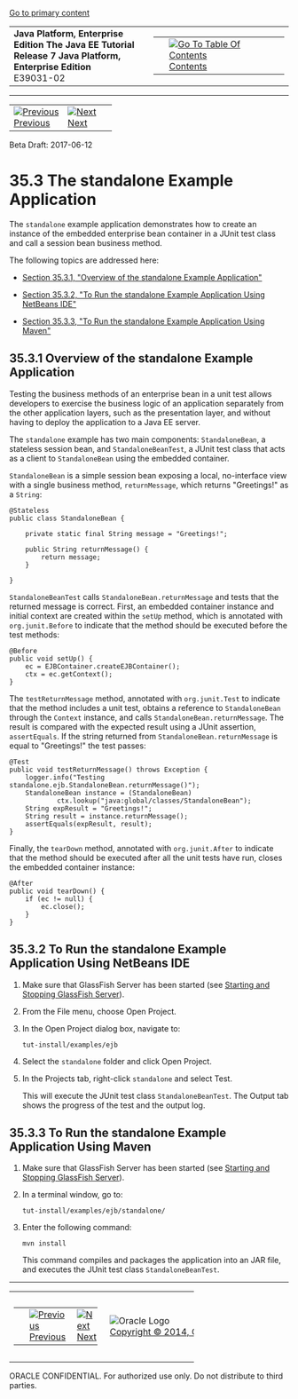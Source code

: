 [Go to primary content](#BEGIN)

<table>
<colgroup>
<col width="50%" />
<col width="50%" />
</colgroup>
<tbody>
<tr class="odd">
<td><strong>Java Platform, Enterprise Edition The Java EE Tutorial</strong><br />
<strong>Release 7 Java Platform, Enterprise Edition</strong><br />
E39031-02</td>
<td><table>
<tbody>
<tr class="odd">
<td> </td>
<td><a href="toc.htm"><img src="../../dcommon/gifs/toc.gif" alt="Go To Table Of Contents" /><br />
<span class="icon">Contents</span></a></td>
</tr>
</tbody>
</table></td>
</tr>
</tbody>
</table>

-----

<table>
<tbody>
<tr class="odd">
<td><a href="ejb-embedded002.htm"><img src="../../dcommon/gifs/leftnav.gif" alt="Previous" /><br />
<span class="icon">Previous</span></a> </td>
<td><a href="ejb-async.htm"><img src="../../dcommon/gifs/rightnav.gif" alt="Next" /><br />
<span class="icon">Next</span></a></td>
<td> </td>
</tr>
</tbody>
</table>

Beta Draft: 2017-06-12

# 35.3 The standalone Example Application

The `standalone` example application demonstrates how to create an
instance of the embedded enterprise bean container in a JUnit test class
and call a session bean business method.

The following topics are addressed here:

  - [Section 35.3.1, "Overview of the standalone Example
    Application"](#BEIDAJAC)

  - [Section 35.3.2, "To Run the standalone Example Application Using
    NetBeans IDE"](#GKCQP)

  - [Section 35.3.3, "To Run the standalone Example Application Using
    Maven"](#BEIGHEHJ)

## 35.3.1 Overview of the standalone Example Application

Testing the business methods of an enterprise bean in a unit test allows
developers to exercise the business logic of an application separately
from the other application layers, such as the presentation layer, and
without having to deploy the application to a Java EE server.

The `standalone` example has two main components: `StandaloneBean`, a
stateless session bean, and `StandaloneBeanTest`, a JUnit test class
that acts as a client to `StandaloneBean` using the embedded container.

`StandaloneBean` is a simple session bean exposing a local, no-interface
view with a single business method, `returnMessage`, which returns
"Greetings\!" as a `String`:

``` oac_no_warn
@Stateless
public class StandaloneBean {

    private static final String message = "Greetings!";

    public String returnMessage() {
        return message;
    }
    
}
```

`StandaloneBeanTest` calls `StandaloneBean.returnMessage` and tests that
the returned message is correct. First, an embedded container instance
and initial context are created within the `setUp` method, which is
annotated with `org.junit.Before` to indicate that the method should be
executed before the test methods:

``` oac_no_warn
@Before
public void setUp() {
    ec = EJBContainer.createEJBContainer();
    ctx = ec.getContext();
}
```

The `testReturnMessage` method, annotated with `org.junit.Test` to
indicate that the method includes a unit test, obtains a reference to
`StandaloneBean` through the `Context` instance, and calls
`StandaloneBean.returnMessage`. The result is compared with the expected
result using a JUnit assertion, `assertEquals`. If the string returned
from `StandaloneBean.returnMessage` is equal to "Greetings\!" the test
passes:

``` oac_no_warn
@Test
public void testReturnMessage() throws Exception {
    logger.info("Testing standalone.ejb.StandaloneBean.returnMessage()");
    StandaloneBean instance = (StandaloneBean)
            ctx.lookup("java:global/classes/StandaloneBean");
    String expResult = "Greetings!";
    String result = instance.returnMessage();
    assertEquals(expResult, result);
}
```

Finally, the `tearDown` method, annotated with `org.junit.After` to
indicate that the method should be executed after all the unit tests
have run, closes the embedded container instance:

``` oac_no_warn
@After
public void tearDown() {
    if (ec != null) {
        ec.close();
    }
}
```

## 35.3.2 To Run the standalone Example Application Using NetBeans IDE

1.  Make sure that GlassFish Server has been started (see [Starting and
    Stopping GlassFish Server](usingexamples002.htm#BNADI)).

2.  From the File menu, choose Open Project.

3.  In the Open Project dialog box, navigate to:
    
    ``` oac_no_warn
    tut-install/examples/ejb
    ```

4.  Select the `standalone` folder and click Open Project.

5.  In the Projects tab, right-click `standalone` and select Test.
    
    This will execute the JUnit test class `StandaloneBeanTest`. The
    Output tab shows the progress of the test and the output log.

## 35.3.3 To Run the standalone Example Application Using Maven

1.  Make sure that GlassFish Server has been started (see [Starting and
    Stopping GlassFish Server](usingexamples002.htm#BNADI)).

2.  In a terminal window, go to:
    
    ``` oac_no_warn
    tut-install/examples/ejb/standalone/
    ```

3.  Enter the following command:
    
    ``` oac_no_warn
    mvn install
    ```
    
    This command compiles and packages the application into an JAR file,
    and executes the JUnit test class `StandaloneBeanTest`.

-----

<table style="width:66%;">
<colgroup>
<col width="33%" />
<col width="0%" />
<col width="33%" />
</colgroup>
<tbody>
<tr class="odd">
<td><table style="width:96%;">
<colgroup>
<col width="0%" />
<col width="48%" />
<col width="48%" />
</colgroup>
<tbody>
<tr class="odd">
<td> </td>
<td><a href="ejb-embedded002.htm"><img src="../../dcommon/gifs/leftnav.gif" alt="Previous" /><br />
<span class="icon">Previous</span></a> </td>
<td><a href="ejb-async.htm"><img src="../../dcommon/gifs/rightnav.gif" alt="Next" /><br />
<span class="icon">Next</span></a></td>
</tr>
</tbody>
</table></td>
<td><img src="../../dcommon/gifs/oracle.gif" alt="Oracle Logo" class="copyrightlogo" /> <a href="../../dcommon/html/cpyr.htm"><br />
<span class="copyrightlogo">Copyright © 2014, Oracle and/or its affiliates. All rights reserved.</span></a></td>
<td><table>
<tbody>
<tr class="odd">
<td> </td>
<td><a href="toc.htm"><img src="../../dcommon/gifs/toc.gif" alt="Go To Table Of Contents" /><br />
<span class="icon">Contents</span></a></td>
</tr>
</tbody>
</table></td>
</tr>
</tbody>
</table>

ORACLE CONFIDENTIAL. For authorized use only. Do not distribute to third parties.
